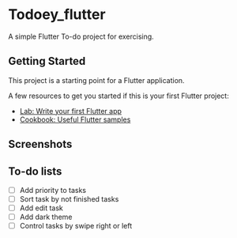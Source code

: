 # Todoey_flutter

A simple Flutter To-do project for exercising.

## Getting Started

This project is a starting point for a Flutter application.

A few resources to get you started if this is your first Flutter project:

- [Lab: Write your first Flutter app](https://flutter.dev/docs/get-started/codelab)
- [Cookbook: Useful Flutter samples](https://flutter.dev/docs/cookbook)

## Screenshots


## To-do lists

- [ ] Add priority to tasks
- [ ] Sort task by not finished tasks
- [ ] Add edit task
- [ ] Add dark theme
- [ ] Control tasks by swipe right or left